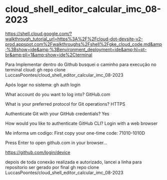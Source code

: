# cloud_shell_editor_calcular_imc_08-2023
https://shell.cloud.google.com/?walkthrough_tutorial_url=https%3A%2F%2Fcloud-dot-devsite-v2-prod.appspot.com%2Fwalkthroughs%2Fshell%2Fgke_cloud_code.md&amp;%3Bshow=ide&amp;%3Benvironment_deployment=ide&amp;hl=pt-br&amp;pli=1&amp;show=ide%2Cterminal

 Para Implementar dentro do Github busquei o caminho para execução no terminal cloud: gh repo clone LuccasPoontes/cloud_shell_editor_calcular_imc_08-2023
 
 Após logar no sistema: gh auth login
 
 What account do you want to log into? GitHub.com
 
 What is your preferred protocol for Git operations? HTTPS
 
 Authenticate Git with your GitHub credentials? Yes
 
 How would you like to authenticate GitHub CLI? Login with a web browser
 
 Me informa um codigo: First copy your one-time code: 71010-1010D
 
 Press Enter to open github.com in your browser... 
 
 https://github.com/login/device
 
 depois de toda conexão realizada e autorizado, lancei a linha para repositorio ser gerado por final gh repo clone LuccasPoontes/cloud_shell_editor_calcular_imc_08-2023


